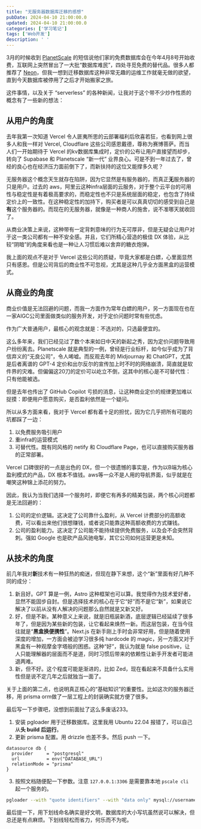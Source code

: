 ```yaml
---
title: "无服务器数据库迁移的感想"
pubDate: 2024-04-10 21:00:00.0
updated: 2024-04-10 21:00:00.0
categories: ['学习笔记']
tags: ['Web开发']
description: ' '
---
```


3月的时候收到 [PlanetScale](https://planetscale.com/) 的短信说他们家的免费数据库会在今年4月8号开始收费，互联网上突然冒出了一大批“数据库难民”，四处寻觅免费的替代品。很多人都推荐了 [Neon](https://neon.tech/)，但我一想到迁移数据库这种非常无趣的运维工作就毫无做的欲望，直到今天数据库被停用了之后才开始搬家之旅。

这件事情，以及关于 “serverless” 的各种新闻，让我对于这个带不少炒作性质的概念有了一些新的想法：

## 从用户的角度

去年我第一次知道 Vercel 令人匪夷所思的云部署福利后欣喜若狂，也看到网上很多人和我一样对 Vercel, Cloudflare 这些公司感恩戴德，尊称为赛博菩萨。而当人们一开始期待于 Vercel 的kv数据库集成时，定价的公布让用户直接望而却步，转向了 Supabase 和 Planetscale “新一代” 业界良心。可是不到一年过去了，曾经的良心也在经济压力面前倒下了，而新扶持的这位又能撑多久呢？

无服务器这个概念天生就存在陷阱，因为它显然是有服务器的，而真正**无**服务器的只是用户。过去的 aws，阿里云这种infra层面的云服务，对于整个云平台的可用性与稳定性是有着极高要求的，而稳定性也不只是系统层面的稳定，也包含了持续定价上的一致性。在这种稳定性的加持下，购买者是可以真真切切的感受到自己是**有**这个服务器的。而现在的无服务器，就像是一种商人的施舍，说不准哪天就收回了。

从商业决策上来说，这种带有一定背刺意味的行为无可厚非，但是无疑会让用户对于这一类公司都有一种不安全感。并且，它们所精心营造的极佳 DX 体验，从比较“阴暗”的角度来看也是一种让人习惯后难以舍弃的糖衣炮弹。

我上面的观点不是对于 Vercel 这些公司的质疑，毕竟大家都是白嫖，心里面显然只有感恩。但是公司背后的商业性不可忽视，尤其是这种几乎全方面黑盒的运营模式。

## 从商业的角度

商业价值是无法回避的问题，而我一方面作为常年白嫖的用户，另一方面现在也在一家AIGC公司里面做类似的服务开发，对于定价问题时常有些忧虑。

作为广大普通用户，最核心的观念就是：不选对的，只选最便宜的。

这么多年来，我们已经见过了数个本来如日中天的新起之秀，因为定价问题导致用户纷纷离去。Planetscale 就是典型的一例，曾经是行业标杆，如今似乎成为了背信弃义的“无良公司”，令人唏嘘。而反观去年的 Midjournay 和 ChatGPT，尤其是后者离谱的 GPT-4 定价和出尔反尔的宣传加上时不时的网络崩溃，简直就是软件界的灾难。但偏偏这20刀的定价可以屹立不倒，这其中的核心是不可替代性：只有他能被选。

但是去年也传出了 GitHub Copilot 亏损的消息，让这种商业定价的规律更加难以捉摸：即便用户愿意购买，是否盈利依然是一个疑问。

所以从多方面来看，我对于 Vercel 都有着十足的担忧，因为它几乎把所有可能的坑都踩了一边：

1. 以免费服务吸引用户
2. 重infra的运营模式
3. 可替代性。既有同风格的 netify 和 Cloudflare Page，也可以直接购买服务器的正常部署。

Vercel 口碑很好的一点是出色的 DX，但一个很遗憾的事实是，作为以B端为核心盈利模式的产品，DX 根本不值钱。aws等一众不是人用的导航界面，似乎就是在嘲笑这种锦上添花的努力。

因此，我认为当我们选择一个服务时，即便它有再多的精美包装，两个核心问题都是无法回避的：

1. 公司的定价逻辑。这决定了公司靠什么盈利，从 Vercel 计费部分的高额收费，可以看出来他们很想赚钱，或者说只能靠这种高额收费的方式赚钱。
2. 公司的盈利能力。这决定了公司能不能持续提供免费服务，以及会不会突然背刺。强如 Google 也是砍产品风驰电掣，其它公司如何运营更是未知。



## 从技术的角度

前几年我对**新**技术有一种狂热的痴迷，但现在静下来想，这个“新”里面有好几种不同的成分：

1. 新且好。GPT 算是一例，Astro 这种框架也可以算。我觉得作为技术爱好者，显然不能固步自封。但是选择技术的核心在于它“好”而不是它“新”，如果说它解决了以前从没有人解决的问题那么自然就是又新又好。
2. 好，但是不新。某种意义上来说，就是旧瓶装新酒，底层逻辑已经延续了很多年了，但是因为某些新的包装，让它看起来焕然一新。而这层包装，在当今往往就是“**黑盒换便携性**”。Next.js 在新手刚上手时会非常好用，但是随着使用深度的增加，一方面会被迫学习很多纯 hardcode 的 magic，另一方面又对于黑盒有一种观摩金字塔般的困惑。这种“好”，我认为就是 false positive，让人只能理解器的层面而不是道，同时习惯后带来的依赖性让新手开发者可能进退两难。
3. 新，但不好。这个程度可能是渐进的，比如 Zed，现在看起来不具备什么实用性但是说不定几年之后就独当一面了。

关于上面的第二点，也说明真正核心的“基础知识”的重要性。比如这次的服务器迁移，用 prisma orm做了一层工程上的封装确实就方便了很多。

最后写一下步骤吧，没想到前面扯了这么多废话233。

1. 安装 pgloader 用于迁移数据库。这里我用 Ubuntu 22.04 报错了，可以自己从**头 build 后运行**。
2. 更新 prisma 配置。用 drizzle 也差不多。然后 push 一下。

```prisma
datasource db {
  provider     = "postgresql"
  url          = env("DATABASE_URL")
  relationMode = "prisma"
}
```

3. 按照文档随便配一下参数。注意 `127.0.0.1:3306` 是需要靠本地 `pscale cli` 起一个服务的。

```zsh
pgloader --with "quote identifiers" --with "data only" mysql://username:planet_scale_password@127.0.0.1:3306/database_name "postgres://alex:endpoint=ep-cool-darkness-123456;AbC123dEf@ep-cool-darkness-123456.us-east-2.aws.neon.tech/dbname?sslmode=require"
```

最后提一下，用下划线命名确实是好文明，数据库的大小写坑虽然说可以解决，但总还是有点麻烦。下划线轻松而省力，何乐而不为呢。
